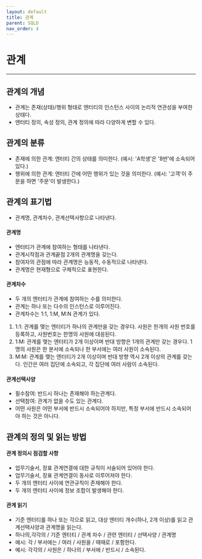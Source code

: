 ```yaml
---
layout: default
title: 관계
parent: SQLD
nav_order: 4
---
```


# 관계

---

## 관계의 개념

- 관계는 존재(상태)/행위 형태로 엔터티의 인스턴스 사이의 논리적 연관성을 부여한 상태다.
- 엔터티 정의, 속성 정의, 관계 정의에 따라 다양하게 변할 수 있다.

## 관계의 분류

- 존재에 의한 관계: 엔터티 간의 상태를 의미한다. (예시: 'A학생'은 '8반'에 소속되어 있다.)
- 행위에 의한 관계: 엔터티 간에 어떤 행위가 있는 것을 의미한다. (예시: '고객'이 주문을 하면 '주문'이 발생한다.)

## 관계의 표기법

- 관계명, 관계차수, 관계선택사항으로 나타낸다.

#### 관계명

- 엔터티가 관계에 참여하는 형태를 나타낸다.
- 관계시작점과 관계끝점 2개의 관계명을 갖는다.
- 참여자의 관점에 따라 관계명은 능동적, 수동적으로 나타낸다.
- 관계명은 현재형으로 구체적으로 표현한다.

#### 관계차수

- 두 개의 엔터티가 관계에 참여하는 수를 의미한다.
- 관계는 하나 또는 다수의 인스턴스로 이루어진다.
- 관계차수는 1:1, 1:M, M:N 관계가 있다.

1. 1:1: 관계를 맺는 엔터티가 하나의 관계만을 갖는 경우다. 사원은 한개의 사원 번호를 등록하고, 사원번호는 한명의 사원에 대응된다.
2. 1:M: 관계를 맺는 엔터티가 2개 이상이며 반대 방향은 1개의 관계만 갖는 경우다. 1명의 사원은 한 분서에 소속되나 한 부서에는 여러 사원이 소속된다.
3. M:M: 관계를 맺는 엔터티가 2개 이상이며 반대 방향 역시 2개 이상의 관계를 갖는다. 인간은 여러 집단에 소속되고, 각 집단에 여러 사람이 소속된다.

#### 관계선택사양

- 필수참여: 반드시 하나는 존재해야 하는관계다.
- 선택참여: 관계가 없을 수도 있는 관계다.
- 어떤 사원은 어떤 부서에 반드시 소속되어야 하지만, 특정 부서에 반드시 소속되어야 하는 것은 아니다.

## 관계의 정의 및 읽는 방법

#### 관계 정의시 점검할 사항

- 업무기술서, 장표 관계연결에 대한 규칙이 서술되어 있어야 한다.
- 업무기술서, 장표 관계연결이 동사로 이루어져야 한다.
- 두 개의 엔터티 사이에 연관규칙이 존재해야 한다.
- 두 개의 엔터티 사이에 정보 조합이 발생해야 한다.

#### 관계 읽기

- 기준 엔터티를 하나 또는 각으로 읽고, 대상 엔터티 개수(하나, 2개 이상)를 읽고 관계선택사양과 관계명을 읽는다.
- 하나의,각각의 / 기준 엔터티 / 관계 차수 / 관련 엔터티 / 선택사양 / 관계명
- 예시: 각 / 부서에는 / 여러 / 사원을 / 때때로 / 포함한다.
- 예시: 각각의 / 사원은 / 하나의 / 부서에 / 반드시 / 소속된다.
